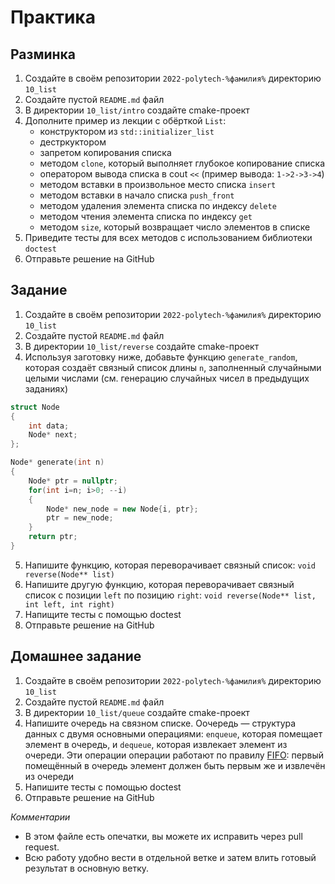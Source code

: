 # Практика

## Разминка

1. Создайте в своём репозитории `2022-polytech-%фамилия%` директорию `10_list`
2. Cоздайте пустой `README.md` файл
3. В директории `10_list/intro` создайте cmake-проект
4. Дополните пример из лекции с обёрткой `List`:
    - конструктором из `std::initializer_list`
    - дестркуктором
    - запретом копирования списка
    - методом `clone`, который выполняет глубокое копирование списка
    - оператором вывода списка в cout `<<` (пример вывода: `1->2->3->4`)
    - методом вставки в произвольное место списка `insert` 
    - методом вставки в начало списка `push_front` 
    - методом удаления элемента списка по индексу `delete`
    - методом чтения элемента списка по индексу `get`
    - методом `size`, который возвращает число элементов в списке
5. Приведите тесты для всех методов с использованием библиотеки `doctest`
8. Отправьте решение на GitHub


## Задание

1. Создайте в своём репозитории `2022-polytech-%фамилия%` директорию `10_list`
2. Cоздайте пустой `README.md` файл
3. В директории `10_list/reverse` создайте cmake-проект
4. Используя заготовку ниже, добавьте функцию `generate_random`, которая создаёт связный список длины `n`, заполненный случайными целыми числами (см. генерацию случайных чисел в предыдущих заданиях)

```cpp
struct Node 
{
    int data;
    Node* next;
};

Node* generate(int n)
{
    Node* ptr = nullptr;
    for(int i=n; i>0; --i)
    {
        Node* new_node = new Node{i, ptr};
        ptr = new_node;
    }
    return ptr;
}
```
5. Напишите функцию, которая переворачивает связный список: `void reverse(Node** list)`
6. Напишите другую функцию, которая переворачивает связный список с позиции `left` по позицию `right`: `void reverse(Node** list, int left, int right)`
7. Напищите тесты с помощью doctest
8. Отправьте решение на GitHub

## Домашнее задание

1. Создайте в своём репозитории `2022-polytech-%фамилия%` директорию `10_list`
2. Cоздайте пустой `README.md` файл
3. В директории `10_list/queue` создайте cmake-проект
4. Напишите очередь на связном списке. Оочередь — структура данных с двумя основными операциями: `enqueue`, которая помещает элемент в очередь, и `dequeue`, которая извлекает элемент из очереди. Эти операции операции работают по правилу [FIFO](https://ru.wikipedia.org/wiki/FIFO): первый помещённый в очередь элемент должен быть первым же и извлечён из очереди
5. Напишите тесты с помощью doctest
6. Отправьте решение на GitHub

*Комментарии*
- В этом файле есть опечатки, вы можете их исправить через pull request.
- Всю работу удобно вести в отдельной ветке и затем влить готовый результат в основную ветку.
